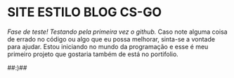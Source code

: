 # SITE ESTILO BLOG CS-GO
*Fase de teste! Testando pela primeira vez o github.*
Caso note alguma coisa de errado no código ou algo que eu possa melhorar, sinta-se a vontade para ajudar. Estou iniciando no mundo da programação e esse é meu primeiro projeto que gostaria também de está no portifolio. 


##:)##
